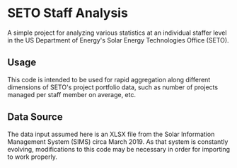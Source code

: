 # SETO Staff Analysis

A simple project for analyzing various statistics at an individual staffer level in the US Department of Energy's Solar Energy Technologies Office (SETO).

## Usage

This code is intended to be used for rapid aggregation along different dimensions of SETO's project portfolio data, such as number of projects managed per staff member on average, etc.

## Data Source

The data input assumed here is an XLSX file from the Solar Information Management System (SIMS) circa March 2019. As that system is constantly evolving, modifications to this code may be necessary in order for importing to work properly.